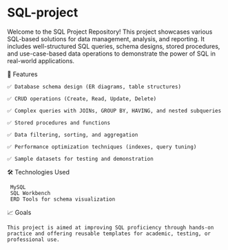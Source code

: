 # SQL-project

Welcome to the SQL Project Repository! This project showcases various SQL-based solutions for data management, analysis, and reporting. It includes well-structured SQL queries, schema designs, stored procedures, and use-case-based data operations to demonstrate the power of SQL in real-world applications.

📌 Features

    ✅ Database schema design (ER diagrams, table structures)

    ✅ CRUD operations (Create, Read, Update, Delete)

    ✅ Complex queries with JOINs, GROUP BY, HAVING, and nested subqueries

    ✅ Stored procedures and functions

    ✅ Data filtering, sorting, and aggregation

    ✅ Performance optimization techniques (indexes, query tuning)

    ✅ Sample datasets for testing and demonstration

🛠️ Technologies Used

     MySQL 
     SQL Workbench 
     ERD Tools for schema visualization

📈 Goals

    This project is aimed at improving SQL proficiency through hands-on practice and offering reusable templates for academic, testing, or professional use.
